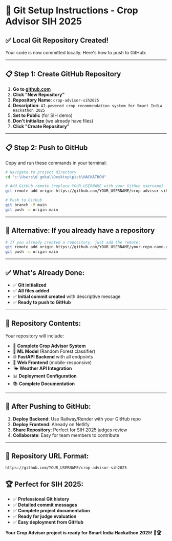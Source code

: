 # 🚀 Git Setup Instructions - Crop Advisor SIH 2025

## ✅ Local Git Repository Created!

Your code is now committed locally. Here's how to push to GitHub:

---

## 📋 **Step 1: Create GitHub Repository**

1. **Go to [github.com](https://github.com)**
2. **Click "New Repository"**
3. **Repository Name**: `crop-advisor-sih2025`
4. **Description**: `AI-powered crop recommendation system for Smart India Hackathon 2025`
5. **Set to Public** (for SIH demo)
6. **Don't initialize** (we already have files)
7. **Click "Create Repository"**

---

## 📋 **Step 2: Push to GitHub**

Copy and run these commands in your terminal:

```bash
# Navigate to project directory
cd "c:\Users\d gokul\Desktop\pick\HACKATHON"

# Add GitHub remote (replace YOUR_USERNAME with your GitHub username)
git remote add origin https://github.com/YOUR_USERNAME/crop-advisor-sih2025.git

# Push to GitHub
git branch -M main
git push -u origin main
```

---

## 🔧 **Alternative: If you already have a repository**

```bash
# If you already created a repository, just add the remote:
git remote add origin https://github.com/YOUR_USERNAME/your-repo-name.git
git push -u origin main
```

---

## ✅ **What's Already Done:**

- ✅ **Git initialized**
- ✅ **All files added**
- ✅ **Initial commit created** with descriptive message
- ✅ **Ready to push to GitHub**

---

## 📁 **Repository Contents:**

Your repository will include:
- 🌾 **Complete Crop Advisor System**
- 🤖 **ML Model** (Random Forest classifier)
- 🌐 **FastAPI Backend** with all endpoints
- 📱 **Web Frontend** (mobile-responsive)
- 🌤️ **Weather API Integration**
- 📊 **Deployment Configuration**
- 📚 **Complete Documentation**

---

## 🚀 **After Pushing to GitHub:**

1. **Deploy Backend**: Use Railway/Render with your GitHub repo
2. **Deploy Frontend**: Already on Netlify
3. **Share Repository**: Perfect for SIH 2025 judges review
4. **Collaborate**: Easy for team members to contribute

---

## 🎯 **Repository URL Format:**
`https://github.com/YOUR_USERNAME/crop-advisor-sih2025`

## 🏆 **Perfect for SIH 2025:**
- ✅ **Professional Git history**
- ✅ **Detailed commit messages**
- ✅ **Complete project documentation**
- ✅ **Ready for judge evaluation**
- ✅ **Easy deployment from GitHub**

**Your Crop Advisor project is ready for Smart India Hackathon 2025! 🌾🏆**
